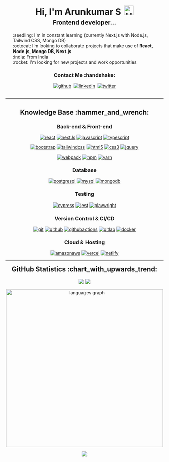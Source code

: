 <h1 style="text-align: center;margin-bottom: 5px;">Hi, I'm Arunkumar S<img src="https://raw.githubusercontent.com/iampavangandhi/iampavangandhi/master/gifs/Hi.gif" alt="Hi" style="width: 30px;margin-left: 10px;"></h1>
<h3 style="font-size: 1.2rem; text-align: center;margin: 0 0 20px 0;" align="center">Frontend developer...</h3>

<ul style="list-style: none;">
<li>:seedling: I'm in constant learning (currently Next.js with Node.js, Tailwind CSS, Mongo DB)</li>
<li>:octocat: I’m looking to collaborate projects that make use of <strong>React, Node.js, Mongo DB, Next.js</strong></li>
<li>:india: From India</li>
<li>:rocket: I'm looking for new projects and work opportunities</li>
</ul>

<div align="center">
<h3>Contact Me :handshake:</h3>
<a href="https://github.com/arunkumar0398" target="_blank" style="margin-right: 4px;"><img src="https://img.shields.io/badge/-Arunkumar_S-black?logo=github&style=flat-square" alt="github"/></a>
<a href="https://www.linkedin.com/in/arunkumar-s-0" target="_blank" style="margin-right: 4px;"><img src="https://img.shields.io/badge/-Arunkumar_S-blue?logo=linkedin&style=flat-square" alt="linkedin"></a>
<a href="https://x.com/ArunkumarS_98" target="_blank"><img src="https://img.shields.io/badge/-arunkumar-blue?logo=twitter&logoColor=white&style=flat-square" alt="twitter"/></a>
<br/><br/>
</div>

---

<div align="center">
<h2>Knowledge Base :hammer_and_wrench:</h2>

<h3>Back-end & Front-end</h3>

<a href="https://react.dev" target="_blank"><img src="https://img.shields.io/badge/react-%2320232a.svg?style=for-the-badge&logo=react&logoColor=%2361DAFB" alt="react"/></a>
<a href="https://nextjs.org/" target="_blank"><img src="https://img.shields.io/badge/Next-black?style=for-the-badge&logo=next.js&logoColor=white" alt="nextJs"/></a>
<a href="https://developer.mozilla.org/en-US/docs/Web/JavaScript" target="_blank"><img src="https://img.shields.io/badge/javascript-%23323330.svg?style=for-the-badge&logo=javascript&logoColor=%23F7DF1E" alt="javascript"/></a>
<a href="https://www.typescriptlang.org/" target="_blank"><img src="https://img.shields.io/badge/typescript-%23007ACC.svg?style=for-the-badge&logo=typescript&logoColor=white" alt="typescript"/></a>

<a href="https://getbootstrap.com/" target="_blank"><img src="https://img.shields.io/badge/bootstrap-%238511FA.svg?style=for-the-badge&logo=bootstrap&logoColor=white" alt="bootstrap"/></a>
<a href="https://tailwindcss.com/" target="_blank"><img src="https://img.shields.io/badge/tailwindcss-%2338B2AC.svg?style=for-the-badge&logo=tailwind-css&logoColor=white" alt="tailwindcss"/></a>
<a href="https://html.spec.whatwg.org/multipage/" target="_blank"><img src="https://img.shields.io/badge/html5-%23E34F26.svg?style=for-the-badge&logo=html5&logoColor=white" alt="html5"/></a>
<a href="https://www.w3.org/Style/CSS" target="_blank"><img src="https://img.shields.io/badge/css3-%231572B6.svg?style=for-the-badge&logo=css3&logoColor=white" alt="css3"/></a>
<a href="https://jquery.com/" target="_blank"><img src="https://img.shields.io/badge/jquery-%230769AD.svg?style=for-the-badge&logo=jquery&logoColor=white" alt="jquery"/></a>


<a href="https://webpack.js.org/" target="_blank"><img src="https://img.shields.io/badge/webpack-%238DD6F9.svg?style=for-the-badge&logo=webpack&logoColor=black" alt="webpack"/></a>
<a href="https://www.npmjs.com/" target="_blank"><img src="https://img.shields.io/badge/NPM-%23CB3837.svg?style=for-the-badge&logo=npm&logoColor=white" alt="npm"/></a>
<a href="https://yarnpkg.com/" target="_blank"><img src="https://img.shields.io/badge/yarn-%232C8EBB.svg?style=for-the-badge&logo=yarn&logoColor=white" alt="yarn"/></a>


<h3>Database</h3>

<a href="https://www.postgresql.org/" target="_blank"><img src="https://img.shields.io/badge/postgres-%23316192.svg?style=for-the-badge&logo=postgresql&logoColor=white" alt="postgresql"/></a>
<a href="https://www.mysql.com/" target="_blank"><img src="https://img.shields.io/badge/mysql-%2300f.svg?style=for-the-badge&logo=mysql&logoColor=white" alt="mysql"/></a>
<a href="https://www.mongodb.com/" target="_blank"><img src="https://img.shields.io/badge/MongoDB-%234ea94b.svg?style=for-the-badge&logo=mongodb&logoColor=white" alt="mongodb"/></a>

<h3>Testing</h3>

<a href="https://www.cypress.io/" target="_blank"><img src="https://img.shields.io/badge/-cypress-%23E5E5E5?style=for-the-badge&logo=cypress&logoColor=058a5e" alt="cypress"/></a>
<a href="https://jestjs.io/" target="_blank"><img src="https://img.shields.io/badge/-jest-%23C21325?style=for-the-badge&logo=jest&logoColor=white" alt="jest"/></a>
<a href="https://playwright.dev/" target="_blank"><img src="https://img.shields.io/badge/-playwright-white?logo=playwright&logoColor=45e314&style=for-the-badge" alt="playwright"/></a>

<h3>Version Control & CI/CD</h3>
<a href="https://git-scm.com/" target="_blank"><img src="https://img.shields.io/badge/git-%23F05033.svg?style=for-the-badge&logo=git&logoColor=white" alt="git"/></a>
<a href="https://github.com/" target="_blank"><img src="https://img.shields.io/badge/github-%23121011.svg?style=for-the-badge&logo=github&logoColor=white" alt="github"/></a>
<a href="https://github.com/features/actions" target="_blank"><img src="https://img.shields.io/badge/-github_actions-white?logo=githubactions&logoColor=2088FF&style=for-the-badge" alt="githubactions"/></a>
<a href="https://gitlab.com/" target="_blank"><img src="https://img.shields.io/badge/gitlab-%23181717.svg?style=for-the-badge&logo=gitlab&logoColor=white" alt="gitlab"/></a>
<a href="https://www.docker.com/" target="_blank"><img src="https://img.shields.io/badge/docker-%230db7ed.svg?style=for-the-badge&logo=docker&logoColor=white" alt="docker"/></a>

<h3>Cloud & Hosting</h3>

<a href="https://aws.amazon.com" target="_blank"><img src="https://img.shields.io/badge/AWS-%23FF9900.svg?style=for-the-badge&logo=amazon-aws&logoColor=white" alt="amazonaws"/></a>
<a href="https://vercel.com/" target="_blank"><img src="https://img.shields.io/badge/vercel-%23000000.svg?style=for-the-badge&logo=vercel&logoColor=white" alt="vercel"/></a>
<a href="https://www.netlify.com/" target="_blank"><img src="https://img.shields.io/badge/netlify-%23000000.svg?style=for-the-badge&logo=netlify&logoColor=#00C7B7" alt="netlify"/></a>

</div>


---

<div align="center">
<h2 style="margin: 5px 10px;">GitHub Statistics :chart_with_upwards_trend:</h2> 
<div style="display: flex; align-items: center; justify-content: center;">

[![](https://github-readme-stats.vercel.app/api?username=arunkumar0398&show_icons=true&theme=tokyonight&hide_border=true&locale=en)](https://github.com/arunkumar0398)
[![](https://github-readme-streak-stats.herokuapp.com/?user=arunkumar0398&theme=tokyonight&hide_border=true)](https://github.com/arunkumar0398)

</div>
</div>

<div align="center">

<img src="https://github-readme-stats.vercel.app/api/top-langs?username=arunkumar0398&locale=en&hide_title=false&layout=compact&card_width=320&langs_count=6&theme=nightowl&hide_border=false" width="500" alt="languages graph" />

![](https://komarev.com/ghpvc/?username=arunkumar0398&style=flat-square)

</div>
